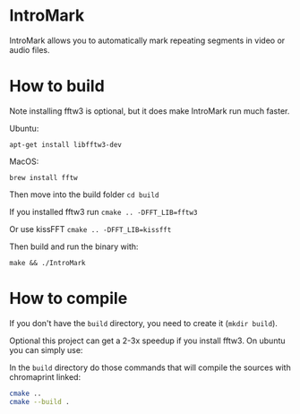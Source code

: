 # IntroMark
IntroMark allows you to automatically mark repeating segments in video or audio files.

# How to build
Note installing fftw3 is optional, but it does make IntroMark run much faster.

Ubuntu:
```
apt-get install libfftw3-dev
```

MacOS:
```
brew install fftw
```



Then move into the build folder ```cd build```

If you installed fftw3 run ```cmake .. -DFFT_LIB=fftw3```

Or use kissFFT ```cmake .. -DFFT_LIB=kissfft```

Then build and run the binary with:
```
make && ./IntroMark
```


# How to compile
If you don't have the `build` directory, you need to create it (`mkdir build`).

Optional this project can get a 2-3x speedup if you install fftw3.
On ubuntu you can simply use:


In the `build` directory do those commands that will compile the sources with chromaprint linked:
```bash
cmake ..
cmake --build .
```
